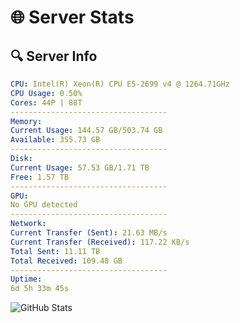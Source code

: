 # 🌐 Server Stats
## 🔍 Server Info
```yaml
CPU: Intel(R) Xeon(R) CPU E5-2699 v4 @ 1264.71GHz
CPU Usage: 0.50%
Cores: 44P | 88T
-----------------------------------
Memory:
Current Usage: 144.57 GB/503.74 GB
Available: 355.73 GB
-----------------------------------
Disk:
Current Usage: 57.53 GB/1.71 TB
Free: 1.57 TB
-----------------------------------
GPU:
No GPU detected
-----------------------------------
Network:
Current Transfer (Sent): 21.63 MB/s
Current Transfer (Received): 117.22 KB/s
Total Sent: 11.11 TB
Total Received: 109.48 GB
-----------------------------------
Uptime:
6d 5h 33m 45s
```
![GitHub Stats](https://img.shields.io/badge/Updated-2025-03-14_02:56:34-blue)